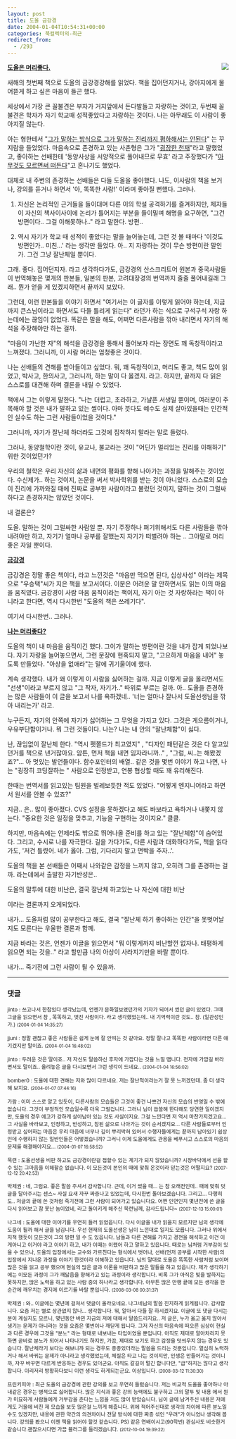 ```yaml
---
layout: post
title: 도올 금강경
date: 2004-01-04T10:54:31+00:00
categories: 북컬렉터의-최근
redirect_from:
  - /293
---
```


<a href="http://www.aladdin.co.kr/catalog/book.asp?ISBN=898264007X" target="bb"><img src="http://www.aladdin.co.kr/Cover/898264007X_1.gif" align="right" >

</a><u><b>도올은 머리좋다.</b></u>

새해의 첫번째 책으로 도올의 금강경강해를 읽었다. 책을 집어던지거나, 강아지에게 물어뜯게 하고 싶은 마음이 들곤 했다.

세상에서 가장 큰 꼴불견은 부자가 거지앞에서 돈다발들고 자랑하는 것이고, 두번째 꼴불견은 학자가 자기 학교때 성적좋았다고 자랑하는 것이다. 나는 아무래도 이 사람이 좋아지질 않는다.

아는 형한테서 "<u>그가 말하는 방식으로 그가 말하는 진리까지 폄하해서는 안된다</u>" 는 꾸지람을 들었었다. 마음속으로 존경하고 있는 사촌형은 그가 "<u>굉장한 천재</u>"라고 말했었고, 좋아하는 선배한테 '동양사상을 서양적으로 풀어내므로 무효' 라고 주장했다가 "<u>아무것도 모르면써 떠든다</u>"고 혼나기도 했었다.

대체로 내 주변의 존경하는 선배들은 다들 도올을 좋아했다. 나도, 이사람의 책을 보거나, 강의를 듣거나 하면서 '아, 똑똑한 사람!' 이라며 좋아질 뻔했다. 그러나.

<ol>

<li>자신은 논리적인 근거들을 들이대며 다른 이의 학설 공격하기를 즐겨하지만, 제자들이 자신의 책사이사이에 논리가 틀어지는 부분을 들이밀며 해명을 요구하면, "그건 방편이다.. 그걸 이해못하나.." 라고 말한다. 방편..

</li>

<li>

역시 자기가 학교 때 성적이 좋았다는 말을 늘어놓는데, 그런 것 볼 때마다 '이것도 방편인가.. 미친...' 라는 생각만 들었다. 아.. 지 자랑하는 것이 무슨 방편이란 말인가. 그건 그냥 잘난체일 뿐이다.

</li>

</ol>

그래. 좋다. 집어던지자. 라고 생각하다가도, 금강경의 산스크리트어 원본과 중국사람들이 번역해놓은 몇개의 판본들, 일본의 판본, 고려대장경의 번역까지 줄줄 풀어내길래 그래.. 뭔가 얻을 게 있겠지하면서 끝까지 보았다.

그런데, 이런 판본들을 이야기 하면서 "여기서는 이 글자를 이렇게 읽어야 하는데, 지금까지 큰스님이라고 하면서도 다들 틀리게 읽는다" 라던가 하는 식으로 구석구석 자랑 하는데에는 끊임이 없었다. 똑같은 말을 해도, 어쩌면 다른사람을 깎아 내리면서 자기의 해석을 주장해야만 하는 걸까.

"마음이 가난한 자"의 해석을 금강경을 통해서 풀어보자 라는 장면도 꽤 독창적이라고 느껴졌다. 그러니까, 이 사람 머리는 엄청좋은 것이다.

나는 선배들의 견해를 받아들이고 싶었다. 뭐, 꽤 독창적이고, 머리도 좋고, 책도 많이 읽었고, 박사고, 한의사고, 그러니까, 하는 말이 다 옳겠지. 라고. 하지만, 끝까지 다 읽은 스스로를 대견해 하며 결론을 내릴 수 있었다.

책에서 그는 이렇게 말한다. "나는 더럽고, 초라하고, 가냘픈 서생일 뿐이며, 여러분이 주목해야 할 것은 내가 말하고 있는 썰이다. 아마 붓다도 예수도 실제 살아있을때는 인간적인 실수도 하는 그런 사람들이었을 것이다."

그러니까, 자기가 잘난체 하더라도 그것에 집착하지 말라는 말로 들렸다.

그러나, 동양철학이란 것이, 유교나, 불교라는 것이 "어딘가 멀리있는 진리를 이해하기" 위한 것이었던가?

우리의 철학은 우리 자신의 삶과 내면의 평화를 향해 나아가는 과정을 말해주는 것이었다. 수신제가.. 하는 것이지, 논문을 써서 박사학위를 받는 것이 아니었다. 스스로의 모습이 진리에 가까와질 때에 진짜로 공부한 사람이라고 불렀던 것이지, 말하는 것이 그럴싸하다고 존경하지는 않았던 것이다.

내 결론은?

도올. 말하는 것이 그럴싸한 사람일 뿐. 자기 주장하나 펴기위해서도 다른 사람들을 깎아내려야만 하고, 자기가 얼마나 공부를 잘했는지 자기가 떠벌려야 하는 .. 그야말로 머리좋은 자일 뿐이다.

<u><b>금강경</b></u>

금강경은 정말 좋은 책이다, 라고 느낀것은 "마음만 먹으면 된다, 심상사성" 이라는 제목으로 "우승택"씨가 지은 책을 보고서이다. 이분은 어려운 말 안하면서도 읽는 이의 마음을 움직였다. 금강경이 사람 마음 움직이라는 책이지, 자기 아는 것 자랑하라는 책이 아니라고 한다면, 역시 다시한번 "도올의 책은 쓰레기다".

여기서 다시한번.. 그러나.

<u><b>나는 머리좋다?</b></u>

도올의 책이 내 마음을 움직이긴 했다. 그이가 말하는 방편이란 것을 내가 잡게 되었나보다. 자기 자랑을 늘어놓으면서, 그런 문장에 현혹되지 말고, "고요하게 마음을 내어" 놓도록 만들었다. "아상을 없애라"는 말에 귀기울이에 했다.

계속 생각했다. 내가 왜 이렇게 이 사람을 싫어하는 걸까. 지금 이렇게 글을 올리면서도 "선생"이라고 부르지 않고 "그 작자, 자기가.." 따위로 부르는 걸까. 아.. 도올을 존경하는 많은 사람들이 이 글을 보고서 나를 욕하겠네.. '너는 얼마나 잘나서 도올선생님을 깎아 내리는가' 라고.

누구든지, 자기의 안쪽에 자기가 싫어하는 그 무엇을 가지고 있다. 그것은 게으름이거나, 우유부단함이거나. 뭐 그런 것들이다. 나는? 나는 내 안의 "잘난체함"이 싫다.

난, 끊임없이 잘난체 한다. "역시 펫쫄드가 최고였지" , "디자인 패턴같은 것은 다 알고있던거를 책으로 낸거잖아요. 암튼, 먼저 책을 내면 임자라니까.." , "그럼, 씨..는 해봤겠죠?"... 아 멋있는 발언들이다. 함수포인터의 배열.. 같은 것을 몇번 이야기 하고 나면, 나는 "굉장히 코딩잘하는 " 사람으로 인정받고, 연봉 협상할 때도 꽤 유리해진다.

한때는 번역서를 읽고있는 팀원을 벌레보듯한 적도 있었다. "어떻게 엔지니어라고 하면서 원서를 안볼 수 있죠?"

지금.. 은.. 많이 좋아졌다. CVS 설정을 못하겠다고 해도 바보라고 욕하거나 내쫓지 않는다. "중요한 것은 일정을 맞추고, 기능을 구현하는 것이지요." 클클.

하지만, 마음속에는 언제라도 밖으로 뛰어나올 준비를 하고 있는 "잘난체함"이 숨어있다. 그리고, 수시로 나를 자극한다. 길을 가다가도, 다른 사람과 대화하다가도, 책을 읽다가도, '저건 틀렸어. 네가 옳아. 그럼, 기다리지 말고 면박을 주자..'.

도올의 책을 본 선배들은 어째서 나와같은 감정을 느끼지 않고, 오히려 그를 존경하는 걸까. 라는데에서 출발한 자기반성은..

도올의 말투에 대한 비난은, 결국 잘난체 하고있는 나 자신에 대한 비난

이라는 결론까지 오게되었다.

내가... 도올처럼 많이 공부한다고 해도, 결국 "잘난체 하기 좋아하는 인간"을 못벗어날 지도 모른다는 우울한 결론과 함께.

지금 바라는 것은, 언젠가 이글을 읽으면서 "뭐 이렇게까지 비난할껀 없자나. 태평하게 읽으면 되는 것을.." 라고 할만큼 나의 아상이 사라지기만을 바랄 뿐이다.

내가... 죽기전에 그런 사람이 될 수 있을까.

* * *

### 댓글



<!--- cmt:614 --->
<!--- mail: --->
<!--- parent:0 --->

<small class=comment>jinto : 쓰고나서 한참있다 생각났는데, 언젠가 문화일보였던가의 기자가 되어서 썼던 글이 있었다. 그때 그글을 읽으면서 참 , 똑똑하고, 멋진 사람이다. 라고 생각했었는데..  내 기억력이란 것도.. 참. (일관성인가.) <small>(2004-01-04 14:35:27)</small></small>


<!--- cmt:615 --->
<!--- mail: --->
<!--- parent:0 --->

<small class=comment>jjuni : 정말 괜찮고 좋은 사람들은 쉽게 눈에 잘 안띄는 것 같아요. 정말 잘나고 똑똑한 사람이라면 다른 얘기겠지만 말이죠. <small>(2004-01-04 16:48:02)</small></small>


<!--- cmt:616 --->
<!--- mail: --->
<!--- parent:0 --->

<small class=comment>jinto : 두려운 것은 말이죠.. 저 자신도 말씀하신 후자에 가깝다는 것을 느낄 땝니다. 전자에 가깝길 바라면서도 말이죠..  올려놓은 글을 다시보면서 그런 생각이 드네요.. <small>(2004-01-04 16:56:02)</small></small>


<!--- cmt:617 --->
<!--- mail: --->
<!--- parent:0 --->

<small class=comment>bomber0 : 도올에 대한 견해는 저와 많이 다르네요. 저는 잘난척이라는거 잘 못 느끼겠던데. 좀 더 생각해 보지요. <small>(2004-01-07 07:44:16)</small></small>


<!--- cmt:618 --->
<!--- mail: --->
<!--- parent:0 --->

<small class=comment>가람 : 이미 스스로 알고 있듯이, 다른사람의 모습들은 그것이 좋건 나쁘건 자신의 모습의 반영일 수 밖에 없습니다. 그것이 부정적인 모습일수록 더욱 그럴겁니다. 그러니 님이 씁쓸해 한다해도 당연한 일이겠지만, 도올의 경우 에고가 강하게 살아남아 있는 것도 사실이지요. 그걸 느낀다면 저 역시 마찬가지겠고요... 그 사실을 바라보고, 인정하고, 반성하고, 참된 삶으로 나아가는 것이 순서겠지요... 다른 사람들로부터 인정받고 싶어하는 마음은 우리 마음에 너무나 깊이 뿌리박혀 있어서 수행자들에게는 끝까지 남아있기 쉽상인데 수행하지 않는 일반인들은 어떻겠습니까? 그러니 이제 도올에게도 관용을 베푸시고 스스로의 마음의 문제를 해결해야지요... <small>(2004-01-07 16:58:52)</small></small>


<!--- cmt:619 --->
<!--- mail: --->
<!--- parent:0 --->

<small class=comment>묵련 : 도올선생을 비판 하고도 금강경이란걸 접할수 있는 계기가 되지 않았습니까? 시장바닥에서 선을 할수 있는 그마음을 이해할순 없습니다.  이 모든것이 본인의 때에 맞춰 온것이라 믿는것은 어떨지요? <small>(2007-12-12 20:42:53)</small></small>


<!--- cmt:620 --->
<!--- mail: --->
<!--- parent:0 --->

<small class=comment>박제권 : 네, 그럼요. 좋은 말씀 주셔서 감사합니다.  근데, 이거 썼을 때... 는 참 오래전인데.. 때에 맞춰 덧글을 달아주시는 센스~   사실 요새 자꾸 짜증나고 있었는데, 다시한번 돌아보겠습니다. 그리고... 다행히도.. 저글의 끝에 쓴 것처럼 죽기전에 그런 사람이 되어가고 있습니다요.   어쩐 인연인지 몇년전에 쓴 글을 다시 읽어보고 참 못난 놈이었네, 라고 돌이키게 해주신 묵련님께, 감사드립니다~ <small>(2007-12-13 15:00:01)</small></small>


<!--- cmt:621 --->
<!--- mail: --->
<!--- parent:0 --->

<small class=comment>나그네 : 도올에 대한 이야기를 우연히 들러 읽었읍니다. 다시 이글을 내가 읽을지 모르지만 님의 생각에 도움이 될까 해서 글을 남김니다. 우선 현재의 도올선생은 님이 느낀대로 일지도 모릅니다. 그러나 위에서 지적 했듯이 모든것이 그의 방편 일 수 도 있읍니다. 남들과 다른 견해를 가지고 경전을 해석하고 이건 이게아니고 이거야 라고 이야기 하고, 내가 이때는 이랬어 하고 말하고 있읍니다. 때로는 님처럼 거부감이 있을 수 있으나, 도올의 입장에서는 교수와 가르친다는 형식에서 벗어나, 선배(먼저 공부를 시작한 사람)의 입장에서 지나온 과정을 이야기 한것이라 이해하고 있읍니다. 님의 말대로 도올은 똑똑한 사람처럼 보이며 많은 것을 읽고 공부 했으며 현실의 많은 글과 이론을 비판하고 많은 말들을 하고 있읍니다. 제가 생각하기에는 이모든 과정이 그가 깨닳음을 향해가고 있는 과정이라 생각합니다. 비록 그가 아직은 빛을 발하지는 못하지만, 많은 노력을 하고 있는 사람 중의 하나라고 생각합니다. 아무튼 많은 만행 끝에 모든 생각을 한 순간에 깨우치는 경지에 이르기를 바랄 뿐입니다. <small>(2008-03-08 00:31:37)</small></small>


<!--- cmt:622 --->
<!--- mail: --->
<!--- parent:621 --->

<small class=comment>박제권 : 와.. 이글에는 몇년에 걸쳐서 댓글이 올라오네요. 나그네님의 말씀 진지하게 읽게됩니다. 감사합니다.   요즘 저는 별로 상관없지 않나... 생각합니다. 뭐, 알아서 다들 잘 하시겠지요. 이글에 또 댓글 다시는 분이 계실지도 모르니, 몇년동안 바뀐 지금의 저에 대해서 말씀드리지요..   저 글은, 누가 옳고 옳지 않아서 생기는 문제가 아니라는 것을 요즘은 몇번이나 깨닫게 됩니다. 그저 자신의 마음속에 떠오른 심상이 현실과 다른 경우에 그것을 "분노" 라는 형태로 내보내는 타입이었을 뿐입니다. 아직도 제대로 알아차리지 못하면 곧바로 분노가 되어서 나타나기도 하지만, 가끔, 제대로 보기도 하고 감정을 덧씌우지 않는 경우도 있습니다.   잘난체라기 보다는 해보니까 되는 경우도 종종있더라는 말씀을 드리는 것뿐입니다. 열심히 노력하거나 해서 바뀌는 문제가 아니라고 생각했었는데, 체질은 타고 나는 것이지만, 인생은 만들어가는 것이니까, 자꾸 바꾸면 다르게 반응하는 경우도 있더군요.  아직도 갈길이 멀긴 합니다만, "급"하지는 않다고 생각합니다. 이리저리 방황하다보니 이런 생각도 하게되는군요. 이상입니다. <small>(2008-03-12 11:30:30)</small></small>


<!--- cmt:623 --->
<!--- mail: --->
<!--- parent:0 --->

<small class=comment>프린키피아 : 최근 도올의 금강경에 관한 강의를 보고 우연히 들렸습니다. 저는 비교적 도올을 좋아하나 아내같은 경우는 병적으로 싫어합니다. 많은 지식과 좋은 강의 능력에도 불구하고 그의 말투 및 내용 에서 뭔가 미묘하게 사람들에게 거부감을 준다는 느낌을 저도 많이 받았습니다. 님이 글에 남겨주신 내용은 저에게도 거울에 비친 제 모습을 보듯 많은걸 느끼게 해줍니다. 위에 적어주신대로 생각의 차이에 따른 분노일수도 있겠지만, 내용에 관한 약간의 의견차이나 전달 방식에 대한 짜증 섞인 "우려"가 아니었나 생각해 봅니다. 강의를 봤으니 이젠 책을 읽어야 할것 같습니다.  PS) 같은 연배이시고(90학번) 관심사도 비슷한거 같습니다.괜찮으시다면 가끔  블러그를 들리겠습니다. <small>(2012-10-04 19:39:22)</small></small>

